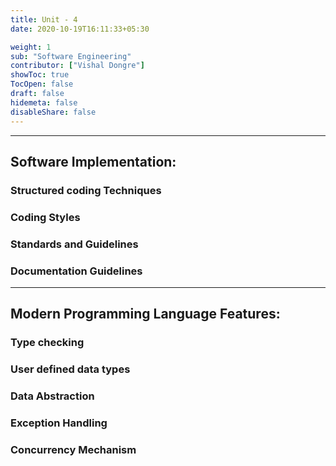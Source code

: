 ```yaml
---
title: Unit - 4
date: 2020-10-19T16:11:33+05:30

weight: 1
sub: "Software Engineering"
contributor: ["Vishal Dongre"]
showToc: true
TocOpen: false
draft: false
hidemeta: false
disableShare: false
---
```


---

## Software Implementation:

### Structured coding Techniques

### Coding Styles

### Standards and Guidelines

### Documentation Guidelines

---

## Modern Programming Language Features:

### Type checking

### User defined data types

### Data Abstraction

### Exception Handling

### Concurrency Mechanism
